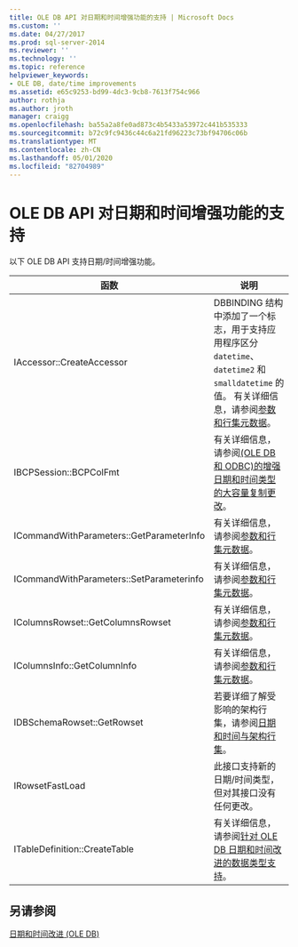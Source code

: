 ```yaml
---
title: OLE DB API 对日期和时间增强功能的支持 | Microsoft Docs
ms.custom: ''
ms.date: 04/27/2017
ms.prod: sql-server-2014
ms.reviewer: ''
ms.technology: ''
ms.topic: reference
helpviewer_keywords:
- OLE DB, date/time improvements
ms.assetid: e65c9253-bd99-4dc3-9cb8-7613f754c966
author: rothja
ms.author: jroth
manager: craigg
ms.openlocfilehash: ba55a2a8fe0ad873c4b5433a53972c441b535333
ms.sourcegitcommit: b72c9fc9436c44c6a21fd96223c73bf94706c06b
ms.translationtype: MT
ms.contentlocale: zh-CN
ms.lasthandoff: 05/01/2020
ms.locfileid: "82704989"
---
```

# <a name="ole-db-api-support-for-date-and-time-enhancements"></a>OLE DB API 对日期和时间增强功能的支持
  以下 OLE DB API 支持日期/时间增强功能。  
  
|函数|说明|  
|--------------|-----------------|  
|IAccessor::CreateAccessor|DBBINDING 结构中添加了一个标志，用于支持应用程序区分 `datetime`、`datetime2` 和 `smalldatetime` 的值。 有关详细信息，请参阅[参数和行集元数据](metadata-parameter-and-rowset.md)。|  
|IBCPSession::BCPColFmt|有关详细信息，请参阅[&#40;OLE DB 和 ODBC&#41;的增强日期和时间类型的大容量复制更改](../native-client-odbc-date-time/bulk-copy-changes-for-enhanced-date-and-time-types-ole-db-and-odbc.md)。|  
|ICommandWithParameters::GetParameterInfo|有关详细信息，请参阅[参数和行集元数据](metadata-parameter-and-rowset.md)。|  
|ICommandWithParameters::SetParameterinfo|有关详细信息，请参阅[参数和行集元数据](metadata-parameter-and-rowset.md)。|  
|IColumnsRowset::GetColumnsRowset|有关详细信息，请参阅[参数和行集元数据](metadata-parameter-and-rowset.md)。|  
|IColumnsInfo::GetColumnInfo|有关详细信息，请参阅[参数和行集元数据](metadata-parameter-and-rowset.md)。|  
|IDBSchemaRowset::GetRowset|若要详细了解受影响的架构行集，请参阅[日期和时间与架构行集](../native-client-ole-db-rowsets/rowsets.md)。|  
|IRowsetFastLoad|此接口支持新的日期/时间类型，但对其接口没有任何更改。|  
|ITableDefinition::CreateTable|有关详细信息，请参阅[针对 OLE DB 日期和时间改进的数据类型支持](data-type-support-for-ole-db-date-and-time-improvements.md)。|  
  
## <a name="see-also"></a>另请参阅  
 [日期和时间改进 (OLE DB)](date-and-time-improvements-ole-db.md)  
  
  
